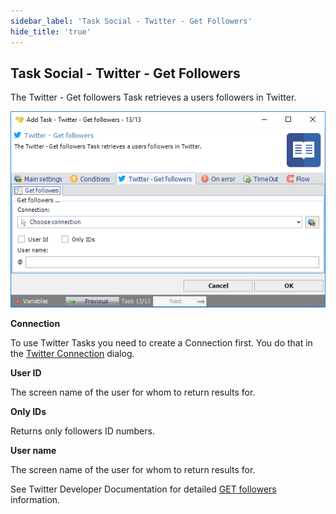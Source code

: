 ```yaml
---
sidebar_label: 'Task Social - Twitter - Get Followers'
hide_title: 'true'
---
```


## Task Social - Twitter - Get Followers

The Twitter - Get followers Task retrieves a users followers in Twitter.

![](../../../static/img/tasksocialtwittergetfollowers.png)

**Connection**

To use Twitter Tasks you need to create a Connection first. You do that in the [Twitter Connection](connection-twitter) dialog.
 
**User ID**

The screen name of the user for whom to return results for.
 
**Only IDs**

Returns only followers ID numbers.
 
**User name**

The screen name of the user for whom to return results for.
 
See Twitter Developer Documentation for detailed [GET followers](https://developer.twitter.com/en/docs/twitter-api/v1/accounts-and-users/follow-search-get-users/api-reference/get-followers-ids) information.